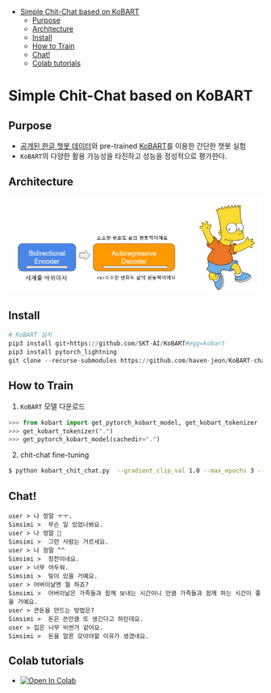 
<!-- @import "[TOC]" {cmd="toc" depthFrom=1 depthTo=6 orderedList=false} -->

<!-- code_chunk_output -->

- [Simple Chit-Chat based on KoBART](#simple-chit-chat-based-on-kobart)
  - [Purpose](#purpose)
  - [Architecture](#architecture)
  - [Install](#install)
  - [How to Train](#how-to-train)
  - [Chat!](#chat)
  - [Colab tutorials](#colab-tutorials)

<!-- /code_chunk_output -->


# Simple Chit-Chat based on KoBART 


## Purpose

- [공개된 한글 챗봇 데이터](https://github.com/songys/Chatbot_data)와 pre-trained [KoBART](https://github.com/SKT-AI/KoBART)를 이용한 간단한 챗봇 실험
- `KoBART`의 다양한 활용 가능성을 타진하고 성능을 정성적으로 평가한다.

## Architecture

<img src="imgs/kobart_chat.png" alt="drawing" style="width:600px;"/>

## Install

```python
# KoBART 설치 
pip3 install git+https://github.com/SKT-AI/KoBART#egg=kobart
pip3 install pytorch_lightning
git clone --recurse-submodules https://github.com/haven-jeon/KoBART-chatbot.git
```

## How to Train

1. `KoBART` 모델 다운로드

```python
>>> from kobart import get_pytorch_kobart_model, get_kobart_tokenizer
>>> get_kobart_tokenizer(".")
>>> get_pytorch_kobart_model(cachedir=".")
```

2. chit-chat fine-tuning

```sh
$ python kobart_chit_chat.py  --gradient_clip_val 1.0 --max_epochs 3 --default_root_dir logs --model_path kobart_emji_from_pretrained  --tokenizer_path emji_tokenizer --chat --gpus 1
```

## Chat!

```
user > 나 정말 ㅜㅜ.  
Simsimi >  무슨 일 있었나봐요.
user > 나 정말 🤣
Simsimi >  그런 사람는 거르세요.
user > 나 정말 ^^
Simsimi >  칭찬이네요.
user > 너무 어두워.
Simsimi >  빛이 있을 거예요.
user > 어버이날엔 뭘 하죠?
Simsimi >  어버이날은 가족들과 함께 보내는 시간이니 만큼 가족들과 함께 하는 시간이 좋을 거예요.
user > 큰돈을 만드는 방법은?
Simsimi >  돈은 쓴만큼 또 생긴다고 하던데요.
user > 집은 너무 비싼거 같아요.
Simsimi >  돈을 얼른 모아야할 이유가 생겼네요.
```

## Colab tutorials

- [![Open In Colab](https://colab.research.google.com/assets/colab-badge.svg)](https://colab.research.google.com/github/haven-jeon/KoBART-chatbot/blob/master/KoBART_chitchat.ipynb)
